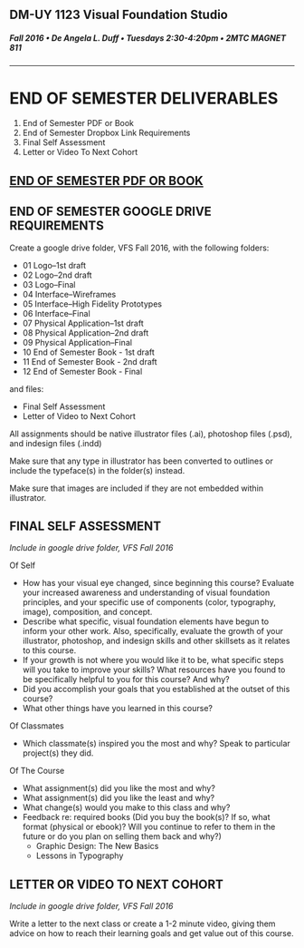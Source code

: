## DM-UY 1123 Visual Foundation Studio
##### Fall 2016 • De Angela L. Duff • Tuesdays 2:30-4:20pm • 2MTC MAGNET 811 
---

# END OF SEMESTER DELIVERABLES

<ol>
<li>End of Semester PDF or Book</li>
<li>End of Semester Dropbox Link Requirements</li>
<li>Final Self Assessment</li>
<li>Letter or Video To Next Cohort</li>
</ol>


## <a href="project_pdf_or_book.md">END OF SEMESTER PDF OR BOOK</a>
## END OF SEMESTER GOOGLE DRIVE REQUIREMENTS 
 
Create a google drive folder, VFS Fall 2016, with the following folders:

* 01 Logo–1st draft
* 02 Logo–2nd draft
* 03 Logo–Final
* 04 Interface–Wireframes
* 05 Interface–High Fidelity Prototypes
* 06 Interface–Final
* 07 Physical Application–1st draft
* 08 Physical Application–2nd draft
* 09 Physical Application–Final
* 10 End of Semester Book - 1st draft
* 11 End of Semester Book - 2nd draft
* 12 End of Semester Book - Final

and files: 
* Final Self Assessment
* Letter of Video to Next Cohort

All assignments should be native illustrator files (.ai), photoshop files (.psd), and indesign files (.indd)

Make sure that any type in illustrator has been converted to outlines or include the typeface(s) in the folder(s) instead.

Make sure that images are included if they are not embedded within illustrator.

## FINAL SELF ASSESSMENT

*Include in google drive folder, VFS Fall 2016*

Of Self

* How has your visual eye changed, since beginning this course? Evaluate your increased awareness and understanding of visual foundation principles, and your specific use of components (color, typography, image), composition, and concept.
* Describe what specific, visual foundation elements have begun to inform your other work.
Also, specifically, evaluate the growth of your illustrator, photoshop, and indesign skills and other skillsets as it relates to this course.
* If your growth is not where you would like it to be, what specific steps will you take to improve your skills?
What resources have you found to be specifically helpful to you for this course? And why?
* Did you accomplish your goals that you established at the outset of this course?
* What other things have you learned in this course?

Of Classmates

* Which classmate(s) inspired you the most and why? Speak to particular project(s) they did.

Of The Course

* What assignment(s) did you like the most and why?
* What assignment(s) did you like the least and why?
* What change(s) would you make to this class and why? 
* Feedback re: required books (Did you buy the book(s)? If so, what format (physical or ebook)? Will you continue to refer to them in the future or do you plan on selling them back and why?)
  * Graphic Design: The New Basics
  * Lessons in Typography

## LETTER OR VIDEO TO NEXT COHORT

*Include in google drive folder, VFS Fall 2016*

Write a letter to the next class or create a 1-2 minute video, giving them advice on how to reach their learning goals and get value out of this course.